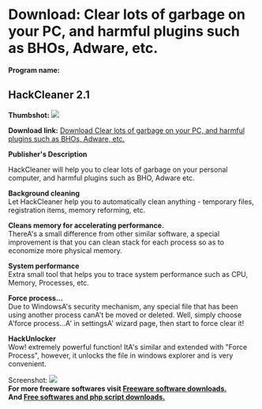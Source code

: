 # Download: Clear lots of garbage on your PC, and harmful plugins such as BHOs, Adware, etc.

**Program name:**

## HackCleaner 2.1

  
**Thumbshot:** ![](http://www.freewarefiles.com/screenshot/hackcleaner_md.jpg)   
  
**Download link:** [Download Clear lots of garbage on your PC, and harmful plugins such as BHOs, Adware, etc.](http://freesoftwares.boysofts.com/HackCleaner_program_33537.html)  
  


**Publisher's Description**  
  


HackCleaner will help you to clear lots of garbage on your personal computer, and harmful plugins such as BHO, Adware etc. 

**Background cleaning**  
Let HackCleaner help you to automatically clean anything - temporary files, registration items, memory reforming, etc. 

**Cleans memory for accelerating performance.**  
ThereA's a small difference from other similar software, a special improvement is that you can clean stack for each process so as to economize more physical memory.

**System performance**  
Extra small tool that helps you to trace system performance such as CPU, Memory, Processes, etc.

**Force process...**  
Due to WindowsA's security mechanism, any special file that has been using another process canA't be moved or deleted. Well, simply choose A'force process...A' in settingsA' wizard page, then start to force clear it!

**HackUnlocker**  
Wow! extremely powerful function! ItA's similar and extended with "Force Process", however, it unlocks the file in windows explorer and is very convenient.

  
  
Screenshot: ![](http://www.freewarefiles.com/screenshot/hackcleaner.jpg)   
**For more freeware softwares visit [Freeware software downloads.](http://freesoftwares.boysofts.com/)**   
**And [Free softwares and php script downloads.](http://www.boysofts.com/)**
